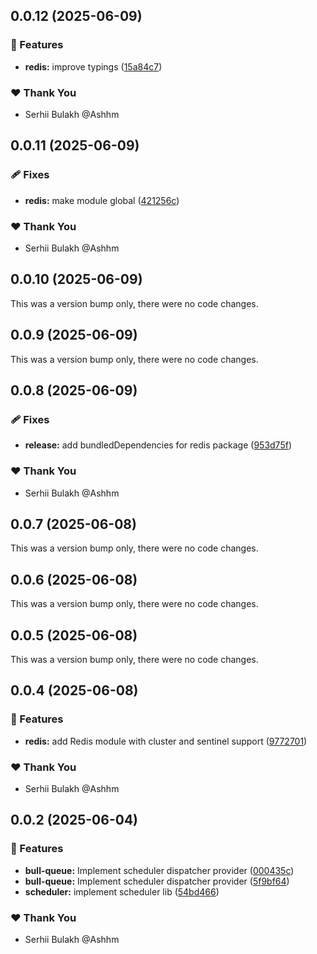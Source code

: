 ## 0.0.12 (2025-06-09)

### 🚀 Features

- **redis:** improve typings ([15a84c7](https://github.com/Ashhm/watashino/commit/15a84c7))

### ❤️ Thank You

- Serhii Bulakh @Ashhm

## 0.0.11 (2025-06-09)

### 🩹 Fixes

- **redis:** make module global ([421256c](https://github.com/Ashhm/watashino/commit/421256c))

### ❤️ Thank You

- Serhii Bulakh @Ashhm

## 0.0.10 (2025-06-09)

This was a version bump only, there were no code changes.

## 0.0.9 (2025-06-09)

This was a version bump only, there were no code changes.

## 0.0.8 (2025-06-09)

### 🩹 Fixes

- **release:** add bundledDependencies for redis package ([953d75f](https://github.com/Ashhm/watashino/commit/953d75f))

### ❤️ Thank You

- Serhii Bulakh @Ashhm

## 0.0.7 (2025-06-08)

This was a version bump only, there were no code changes.

## 0.0.6 (2025-06-08)

This was a version bump only, there were no code changes.

## 0.0.5 (2025-06-08)

This was a version bump only, there were no code changes.

## 0.0.4 (2025-06-08)

### 🚀 Features

- **redis:** add Redis module with cluster and sentinel support ([9772701](https://github.com/Ashhm/watashino/commit/9772701))

### ❤️ Thank You

- Serhii Bulakh @Ashhm

## 0.0.2 (2025-06-04)

### 🚀 Features

- **bull-queue:** Implement scheduler dispatcher provider ([000435c](https://github.com/Ashhm/watashino/commit/000435c))
- **bull-queue:** Implement scheduler dispatcher provider ([5f9bf64](https://github.com/Ashhm/watashino/commit/5f9bf64))
- **scheduler:** implement scheduler lib ([54bd466](https://github.com/Ashhm/watashino/commit/54bd466))

### ❤️ Thank You

- Serhii Bulakh @Ashhm
